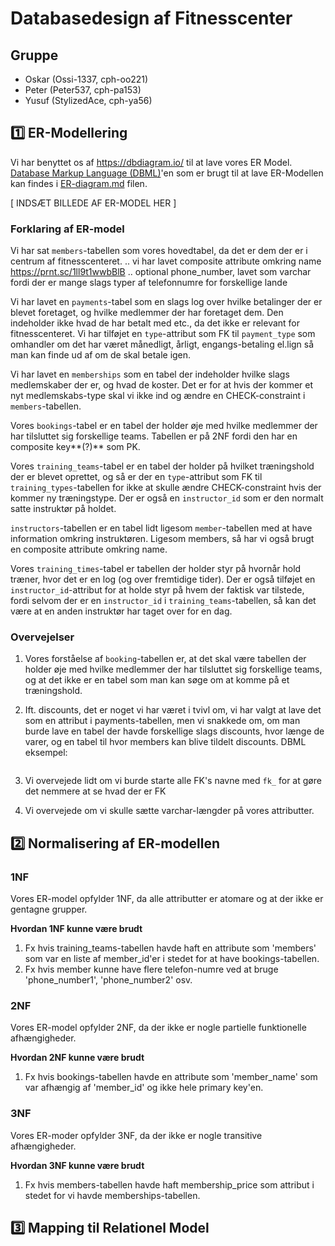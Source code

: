 # Databasedesign af Fitnesscenter

## Gruppe

- Oskar (Ossi-1337, cph-oo221)
- Peter (Peter537, cph-pa153)
- Yusuf (StylizedAce, cph-ya56)

## 1️⃣ ER-Modellering

Vi har benyttet os af https://dbdiagram.io/ til at lave vores ER Model. [Database Markup Language (DBML)](https://dbml.dbdiagram.io/docs/)'en som er brugt til at lave ER-Modellen kan findes i [ER-diagram.md](ER-diagram.md) filen.

[ INDSÆT BILLEDE AF ER-MODEL HER ]

### Forklaring af ER-model

Vi har sat `members`-tabellen som vores hovedtabel, da det er dem der er i centrum af fitnesscenteret.
.. vi har lavet composite attribute omkring name https://prnt.sc/1ll9t1wwbBlB
.. optional phone_number, lavet som varchar fordi der er mange slags typer af telefonnumre for forskellige lande

Vi har lavet en `payments`-tabel som en slags log over hvilke betalinger der er blevet foretaget, og hvilke medlemmer der har foretaget dem. Den indeholder ikke hvad de har betalt med etc., da det ikke er relevant for fitnesscenteret. Vi har tilføjet en `type`-attribut som FK til `payment_type` som omhandler om det har været månedligt, årligt, engangs-betaling el.lign så man kan finde ud af om de skal betale igen.

Vi har lavet en `memberships` som en tabel der indeholder hvilke slags medlemskaber der er, og hvad de koster. Det er for at hvis der kommer et nyt medlemskabs-type skal vi ikke ind og ændre en CHECK-constraint i `members`-tabellen.

Vores `bookings`-tabel er en tabel der holder øje med hvilke medlemmer der har tilsluttet sig forskellige teams. Tabellen er på 2NF fordi den har en composite key**(?)** som PK.

Vores `training_teams`-tabel er en tabel der holder på hvilket træningshold der er blevet oprettet, og så er der en `type`-attribut som FK til `training_types`-tabellen for ikke at skulle ændre CHECK-constraint hvis der kommer ny træningstype. Der er også en `instructor_id` som er den normalt satte instruktør på holdet.

`instructors`-tabellen er en tabel lidt ligesom `member`-tabellen med at have information omkring instruktøren. Ligesom members, så har vi også brugt en composite attribute omkring name.

Vores `training_times`-tabel er tabellen der holder styr på hvornår hold træner, hvor det er en log (og over fremtidige tider). Der er også tilføjet en `instructor_id`-attribut for at holde styr på hvem der faktisk var tilstede, fordi selvom der er en `instructor_id` i `training_teams`-tabellen, så kan det være at en anden instruktør har taget over for en dag.

### Overvejelser

1. Vores forståelse af `booking`-tabellen er, at det skal være tabellen der holder øje med hvilke medlemmer der har tilsluttet sig forskellige teams, og at det ikke er en tabel som man kan søge om at komme på et træningshold.

2. Ift. discounts, det er noget vi har været i tvivl om, vi har valgt at lave det som en attribut i payments-tabellen, men vi snakkede om, om man burde lave en tabel der havde forskellige slags discounts, hvor længe de varer, og en tabel til hvor members kan blive tildelt discounts. DBML eksempel:

```

```

3. Vi overvejede lidt om vi burde starte alle FK's navne med `fk_` for at gøre det nemmere at se hvad der er FK

4. Vi overvejede om vi skulle sætte varchar-længder på vores attributter.

## 2️⃣ Normalisering af ER-modellen

### 1NF

Vores ER-model opfylder 1NF, da alle attributter er atomare og at der ikke er gentagne grupper.

**Hvordan 1NF kunne være brudt**

1. Fx hvis training_teams-tabellen havde haft en attribute som 'members' som var en liste af member_id'er i stedet for at have bookings-tabellen.
2. Fx hvis member kunne have flere telefon-numre ved at bruge 'phone_number1', 'phone_number2' osv.

### 2NF

Vores ER-model opfylder 2NF, da der ikke er nogle partielle funktionelle afhængigheder.

**Hvordan 2NF kunne være brudt**

1. Fx hvis bookings-tabellen havde en attribute som 'member_name' som var afhængig af 'member_id' og ikke hele primary key'en.

### 3NF

Vores ER-moder opfylder 3NF, da der ikke er nogle transitive afhængigheder.

**Hvordan 3NF kunne være brudt**

1. Fx hvis members-tabellen havde haft membership_price som attribut i stedet for vi havde memberships-tabellen.

## 3️⃣ Mapping til Relationel Model

```

```
